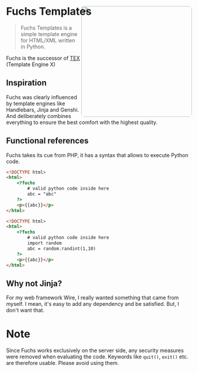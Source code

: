 # Fuchs Templates

<img  src="https://images.unsplash.com/photo-1605101479435-005f9c563944?ixlib=rb-1.2.1&ixid=MnwxMjA3fDB8MHxzZWFyY2h8NXx8Zm94fGVufDB8fDB8fA%3D%3D&auto=format&fit=crop&w=500&q=60" style="border-radius: 7px;width: 300px; margin-top: -50px;" align="right">

> Fuchs Templates is a simple template engine for HTML/XML written in Python.

Fuchs is the successor of [TEX](https://pypi.org/project/tex-engine) (Template Engine X)

## Inspiration

Fuchs was clearly influenced by template engines like Handlebars, Jinja and Genshi. And deliberately combines everything to ensure the best comfort with the highest quality.

## Functional references

Fuchs takes its cue from PHP, it has a syntax that allows to execute Python code.

```html
<!DOCTYPE html>
<html>
    <?fuchs 
        # valid python code inside here
        abc = "abc"
    ?>
    <p>{{abc}}</p>
</html>
```

```html
<!DOCTYPE html>
<html>
    <?fuchs 
        # valid python code inside here
        import random
        abc = random.randint(1,10)
    ?>
    <p>{{abc}}</p>
</html>
``` 

## Why not Jinja?

For my web framework Wire, I really wanted something that came from myself.  I mean, it's easy to add any dependency and be satisfied. But, I don't want that. 


# Note
Since Fuchs works exclusively on the server side, any security measures were removed when evaluating the code. Keywords like `quit()`, `exit()` etc. are therefore usable. 
Please avoid using them.